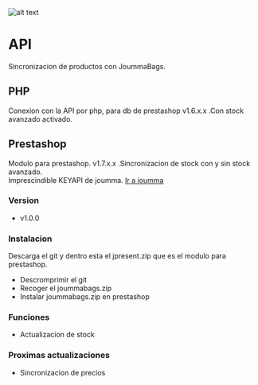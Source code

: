 ![alt text](https://joumma.com/shop/image/catalog/logo.png)

# API
Sincronizacion de productos con JoummaBags.

## PHP
Conexion con la API por php, para db de prestashop v1.6.x.x .Con stock avanzado activado.

## Prestashop
Modulo para prestashop. v1.7.x.x .Sincronizacion de stock con y sin stock avanzado.
<br />
Imprescindible KEYAPI de joumma. [Ir a joumma](https://joumma.com/)

### Version
* v1.0.0

### Instalacion
Descarga el git y dentro esta el jpresent.zip que es el modulo para prestashop.

* Descromprimir el git
* Recoger el joummabags.zip
* Instalar joummabags.zip en prestashop

### Funciones
* Actualizacion de stock

### Proximas actualizaciones
* Sincronizacion de precios
